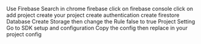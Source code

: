 Use Firebase
Search in chrome firebase
click on firebase console
click on add project
create your project
create authentication
create firestore Database
Create Storage
then change the Rule false to true
Project Setting
Go to SDK setup and configuration
Copy the config
then replace in your project config
